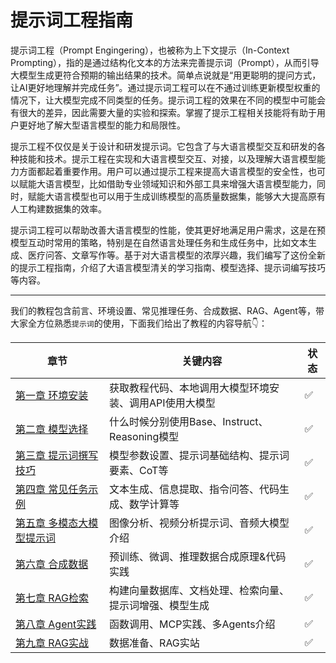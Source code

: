 # 提示词工程指南

提示词工程（Prompt Engingering），也被称为上下文提示（In-Context Prompting），指的是通过结构化文本的方法来完善提示词（Prompt），从而引导大模型生成更符合预期的输出结果的技术。简单点说就是“用更聪明的提问方式，让AI更好地理解并完成任务”。通过提示词工程可以在不通过训练更新模型权重的情况下，让大模型完成不同类型的任务。提示词工程的效果在不同的模型中可能会有很大的差异，因此需要大量的实验和探索。掌握了提示工程相关技能将有助于用户更好地了解大型语言模型的能力和局限性。

提示工程不仅仅是关于设计和研发提示词。它包含了与大语言模型交互和研发的各种技能和技术。提示工程在实现和大语言模型交互、对接，以及理解大语言模型能力方面都起着重要作用。用户可以通过提示工程来提高大语言模型的安全性，也可以赋能大语言模型，比如借助专业领域知识和外部工具来增强大语言模型能力，同时，赋能大语言模型也可以用于生成训练模型的高质量数据集，能够大大提高原有人工构建数据集的效率。

提示词工程可以帮助改善大语言模型的性能，使其更好地满足用户需求，这是在预模型互动时常用的策略，特别是在自然语言处理任务和生成任务中，比如文本生成、医疗问答、文章写作等。基于对大语言模型的浓厚兴趣，我们编写了这份全新的提示工程指南，介绍了大语言模型清关的学习指南、模型选择、提示词编写技巧等内容。


---


我们的教程包含前言、环境设置、常见推理任务、合成数据、RAG、Agent等，带大家全方位熟悉`提示词`的使用，下面我们给出了教程的内容导航👇：

| 章节                                                                          | 关键内容                              | 状态 |
|-----------------------------------------------------------------------------|-----------------------------------| --- |
| [第一章 环境安装](../03-environmental_installation_platform_preparation/README.md) | 获取教程代码、本地调用大模型环境安装、调用API使用大模型     | ✅ |
| [第二章 模型选择](../04-model_types/README.md)                                     | 什么时候分别使用Base、Instruct、Reasoning模型 | ✅ |
| [第三章 提示词撰写技巧](../05-tips_for_prompt/README.md)                              | 模型参数设置、提示词基础结构、提示词要素、CoT等         | ✅ |
| [第四章 常见任务示例](../06-common_task_examples/README.md)                          | 文本生成、信息提取、指令问答、代码生成、数学计算等         | ✅ |
| [第五章 多模态大模型提示词](../07-multimodal_prompt/README.md)                          | 图像分析、视频分析提示词、音频大模型介绍              | ✅ |
| [第六章 合成数据](../08-synthetic_data/README.md)                                  | 预训练、微调、推理数据合成原理&代码实践              | ✅ |
| [第七章 RAG检索](../09-RAG/README.md)                                            | 构建向量数据库、文档处理、检索向量、提示词增强、模型生成      | ✅ |
| [第八章 Agent实践](../10-Agent/README.md)                                        | 函数调用、MCP实践、多Agents介绍              | ✅ |
| [第九章 RAG实战](../11-swanlab_rag/swanlab-rag.md)                               | 数据准备、RAG实站                        | ✅ |
